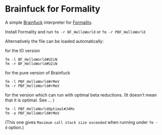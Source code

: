 # Brainfuck for Formality
A simple [Brainfuck](https://esolangs.org/wiki/Brainfuck) interpreter for [Formality](https://github.com/moonad/Formality).

Install Formality and run `fm -r BF_HelloWorld` or `fm -r PBF_HelloWorld`

Alternatively the file can be loaded automatically:

for the IO version

```
fm -l BF_HelloWorld#U2iN
fm -r BF_HelloWorld#U2iN
```

for the pure version of Brainfuck
```
fm -l PBF_HelloWorld#rMeV
fm -r PBF_HelloWorld#rMeV
```

for the version which can run with optimal beta reductions. (It doesn't mean that it is optimal. See ... )
```
fm -l PBF_HelloWorldOptimal#J4Mv
fm -o PBF_HelloWorld#rMeV
```
(This one gives `Maximum call stack size exceeded` when running under `fm -d` option.)
